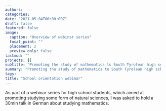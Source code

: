 ```yaml
---
authors:
categories:
date: "2021-05-04T00:00:00Z"
draft: false
featured: false
image:
  caption: "Overview of webinar series"
  focal_point: ""
  placement: 2
  preview_only: false
lastmod: ""
projects: []
subtitle: "Promoting the study of mathematics to South Tyrolean high school students"
summary: "Promoting the study of mathematics to South Tyrolean high school students"
tags:
title: "School orientation webinar"
---
```



As part of a webinar series for high school students, which aimed at promoting studying some form of natural sciences, I was asked to hold a 30min talk in German about studying mathematics.
